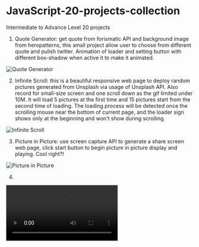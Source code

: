 # JavaScript-20-projects-collection
Intermediate to Advance Level 20 projects




1. Quote Generator: get quote from forismatic API and background image from heropatterns, this small project allow user to choose from different quote and pulish twitter. Animation of loader and setting button with different box-shadow when active it to make it animated.


![Quote Generator](https://user-images.githubusercontent.com/52498280/106710794-45366700-6642-11eb-8e09-4733ad95f0a6.gif)



2. Infinite Scroll: this is a beautiful responsive web page to deploy random pictures generated from Unsplash via usage of Unsplash API. Also record for small-size screen and one scroll down as the gif limited under 10M. It will load 5 pictures at the first time and 15 pictures start from the second time of loading. The loading process will be detected once the scrolling mouse near the bottom of current page, and the loader sign shows only at the beginning and won't show during scrolling.


![Infinite Scroll](https://user-images.githubusercontent.com/52498280/106996138-0f24ee80-67cc-11eb-8356-31094340dc1a.gif)



3. Picture in Picture: use screen capture API to generate a share screen web page, click start button to begin picture in picture display and playing. Cool right?!


![Picture in Picture](https://user-images.githubusercontent.com/52498280/107109280-b36d6a80-688a-11eb-95bb-f917f294fd42.gif)



4.


![Tell a Joke](https://user-images.githubusercontent.com/52498280/107209910-2c1d2400-6a4f-11eb-8640-2d303a5eaaa4.mp4)



